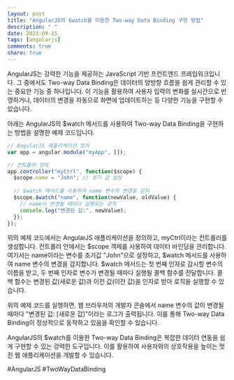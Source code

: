 ```yaml
---
layout: post
title: "AngularJS의 $watch를 이용한 Two-way Data Binding 구현 방법"
description: " "
date: 2023-09-15
tags: [angularjs]
comments: true
share: true
---
```


AngularJS는 강력한 기능을 제공하는 JavaScript 기반 프런트엔드 프레임워크입니다. 그 중에서도 Two-way Data Binding은 데이터의 양방향 흐름을 쉽게 관리할 수 있는 중요한 기능 중 하나입니다. 이 기능을 활용하여 사용자 입력의 변화를 실시간으로 반영하거나, 데이터의 변경을 자동으로 화면에 업데이트하는 등 다양한 기능을 구현할 수 있습니다.

아래는 AngularJS의 $watch 메서드를 사용하여 Two-way Data Binding을 구현하는 방법을 설명한 예제 코드입니다.

```javascript
// AngularJS 애플리케이션 정의
var app = angular.module("myApp", []);

// 컨트롤러 정의
app.controller("myCtrl", function($scope) {
  $scope.name = "John"; // 초기 값 설정
  
  // $watch 메서드를 사용하여 name 변수의 변경을 감지
  $scope.$watch("name", function(newValue, oldValue) {
    // name이 변경될 때마다 실행되는 로직
    console.log("변경된 값:", newValue);
  });
});
```

위의 예제 코드에서는 AngularJS 애플리케이션을 정의하고, myCtrl이라는 컨트롤러를 생성합니다. 컨트롤러 안에서는 $scope 객체를 사용하여 데이터 바인딩을 관리합니다. 여기서는 name이라는 변수를 초기값 "John"으로 설정하고, $watch 메서드를 사용하여 name 변수의 변경을 감지합니다. $watch 메서드는 첫 번째 인자로 감시할 변수의 이름을 받고, 두 번째 인자로 변수가 변경될 때마다 실행될 콜백 함수를 전달합니다. 콜백 함수는 변경된 값(새로운 값)과 이전 값(이전 값)을 인자로 받아 로직을 실행할 수 있습니다.

위의 예제 코드를 실행하면, 웹 브라우저의 개발자 콘솔에서 name 변수의 값이 변경될 때마다 "변경된 값: [새로운 값]"이라는 로그가 출력됩니다. 이를 통해 Two-way Data Binding이 정상적으로 동작하고 있음을 확인할 수 있습니다.

AngularJS의 $watch를 이용한 Two-way Data Binding은 복잡한 데이터 연동을 쉽게 구현할 수 있는 강력한 도구입니다. 이를 활용하여 사용자와의 상호작용을 높이는 멋진 웹 애플리케이션을 개발할 수 있습니다.

#AngularJS #TwoWayDataBinding